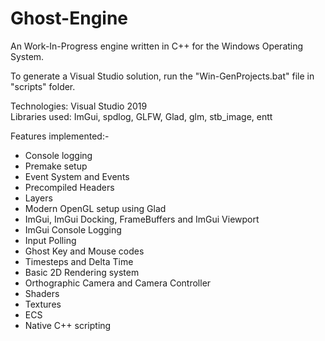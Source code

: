 # Ghost-Engine
An Work-In-Progress engine written in C++ for the Windows Operating System.

To generate a Visual Studio solution, run the "Win-GenProjects.bat" file in "scripts" folder.

Technologies: Visual Studio 2019  
Libraries used: ImGui, spdlog, GLFW, Glad, glm, stb_image, entt

Features implemented:-
 * Console logging
 * Premake setup 
 * Event System and Events
 * Precompiled Headers
 * Layers
 * Modern OpenGL setup using Glad
 * ImGui, ImGui Docking, FrameBuffers and ImGui Viewport
 * ImGui Console Logging
 * Input Polling 
 * Ghost Key and Mouse codes
 * Timesteps and Delta Time
 * Basic 2D Rendering system
 * Orthographic Camera and Camera Controller
 * Shaders
 * Textures
 * ECS
 * Native C++ scripting
